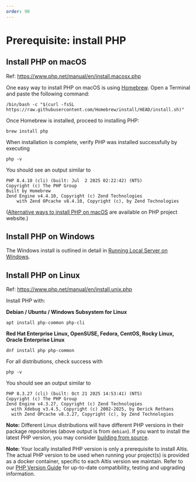 ```yaml
---
order: 90
---
```


# Prerequisite: install PHP

## Install PHP on macOS

Ref: https://www.php.net/manual/en/install.macosx.php

One easy way to install PHP on macOS is using [Homebrew](https://brew.sh/). Open a Terminal and paste the following command:

```shell
/bin/bash -c "$(curl -fsSL https://raw.githubusercontent.com/Homebrew/install/HEAD/install.sh)"
```

Once Homebrew is installed, proceed to installing PHP:

```shell
brew install php
```

When installation is complete, verify PHP was installed successfully by executing

```shell
php -v
```

You should see an output similar to 

```shell
PHP 8.4.10 (cli) (built: Jul  2 2025 02:22:42) (NTS)
Copyright (c) The PHP Group
Built by Homebrew
Zend Engine v4.4.10, Copyright (c) Zend Technologies
    with Zend OPcache v8.4.10, Copyright (c), by Zend Technologies
```

([Alternative ways to install PHP on macOS](https://www.php.net/manual/en/install.macosx.packages.php) are available on PHP project
website.)

## Install PHP on Windows

The Windows install is outlined in detail in [Running Local Server on Windows](docs://local-server/windows.md).

## Install PHP on Linux

Ref: https://www.php.net/manual/en/install.unix.php

Install PHP with:

**Debian / Ubuntu / Windows Subsystem for Linux**

```shell
apt install php-common php-cli
```

**Red Hat Enterprise Linux, OpenSUSE, Fedora, CentOS, Rocky Linux, Oracle Enterprise Linux**

```shell
dnf install php php-common
```

For all distributions, check success with

```shell
php -v
```

You should see an output similar to 

```shell
PHP 8.3.27 (cli) (built: Oct 21 2025 14:53:41) (NTS)
Copyright (c) The PHP Group
Zend Engine v4.3.27, Copyright (c) Zend Technologies
  with Xdebug v3.4.5, Copyright (c) 2002-2025, by Derick Rethans
  with Zend OPcache v8.3.27, Copyright (c), by Zend Technologies
```

**Note:**  Different Linux distributions will have different PHP versions in their package repositories (above output is from
`debian`). If you want to install the latest PHP version, you may consider [building from source](https://www.php.net/manual/en/install.unix.source.php). 

**Note:** Your locally installed PHP version is only a prerequisite to install Altis. The actual PHP version to be used when
running your project(s) is provided as a docker container, specific to each Altis version we maintain. Refer to our
[PHP Version Guide](docs://guides/updating-php/) for up-to-date compatibility, testing and upgrading information.
